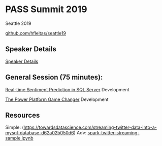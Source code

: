 # PASS Summit 2019
Seattle 2019

[github.com/hfleitas/seattle19](https://github.com/hfleitas/seattle19)

## Speaker Details
[Speaker Details](https://www.pass.org/summit/2019/Learn/SpeakerDetails.aspx?spid=4116)

## General Session (75 minutes):

[Real-time Sentiment Prediction in SQL Server](https://www.pass.org/summit/2019/Learn/SessionDetails.aspx?name=real-time-sentiment-prediction-in-sql-server&sid=90987) Development

[The Power Platform Game Changer](https://www.pass.org/summit/2019/Learn/SessionDetails.aspx?name=the-power-platform-game-changer&sid=92321) Development

## Resources
Simple: (https://towardsdatascience.com/streaming-twitter-data-into-a-mysql-database-d62a02b050d6)
Adv: [spark-twitter-streaming-sample.ipynb](https://github.com/microsoft/sql-server-samples/blob/master/samples/features/sql-big-data-cluster/spark/data-loading/spark-twitter-streaming-sample.ipynb)
